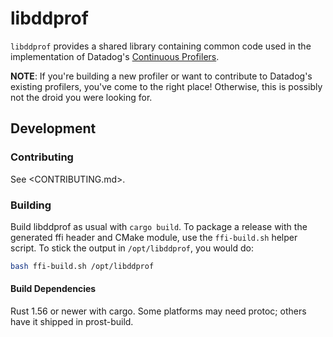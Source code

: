 # libddprof

`libddprof` provides a shared library containing common code used in the implementation of Datadog's
[Continuous Profilers](https://docs.datadoghq.com/tracing/profiler/).


**NOTE**: If you're building a new profiler or want to contribute to Datadog's existing profilers, you've come to the
right place!
Otherwise, this is possibly not the droid you were looking for.

## Development

### Contributing

See <CONTRIBUTING.md>.

### Building

Build libddprof as usual with `cargo build`. To package a release with the generated ffi header and CMake module,
use the `ffi-build.sh` helper script. To stick the output in `/opt/libddprof`, you would do:

```bash
bash ffi-build.sh /opt/libddprof
```

#### Build Dependencies

Rust 1.56 or newer with cargo. Some platforms may need protoc; others have it shipped in prost-build.
